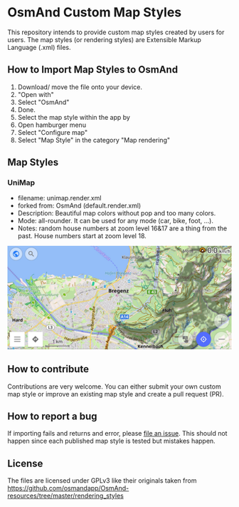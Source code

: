 # OsmAnd Custom Map Styles

This repository intends to provide custom map styles created by users for users.
The map styles (or rendering styles) are Extensible Markup Language (.xml) files. 

## How to Import Map Styles to OsmAnd

1. Download/ move the file onto your device. 
2. "Open with" 
3. Select "OsmAnd"
4. Done. 
5. Select the map style within the app by
  1. Open hamburger menu
  2. Select "Configure map" 
  3. Select "Map Style" in the category "Map rendering"

## Map Styles

### UniMap

- filename: unimap.render.xml
- forked from: OsmAnd (default.render.xml)
- Description: Beautiful map colors without pop and too many colors. 
- Mode: all-rounder. It can be used for any mode (car, bike, foot, ...).
- Notes: random house numbers at zoom level 16&17 are a thing from the past. House numbers start at zoom level 18.

![test](screenshots/UniMap.jpg)

## How to contribute

Contributions are very welcome. You can either submit your own custom map style or improve an existing map style and create a pull request (PR). 

## How to report a bug

If importing fails and returns and error, please [file an issue](https://github.com/basings/OsmAnd-custom-map-styles/issues/new). This should not happen since each published map style is tested but mistakes happen.

## License

The files are licensed under GPLv3 like their originals taken from https://github.com/osmandapp/OsmAnd-resources/tree/master/rendering_styles
